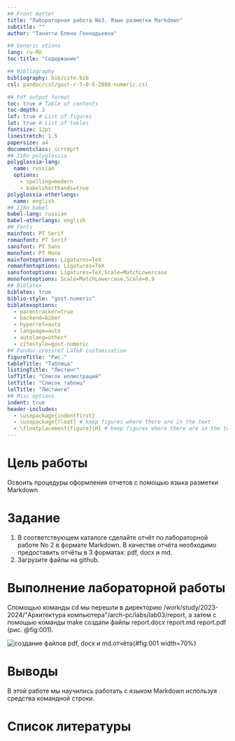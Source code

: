 ```yaml
---
## Front matter
title: "Лабораторная работа No3. Язык разметки Markdown"
subtitle: ""
author: "Танатти Елена Геннадьевна"

## Generic otions
lang: ru-RU
toc-title: "Содержание"

## Bibliography
bibliography: bib/cite.bib
csl: pandoc/csl/gost-r-7-0-5-2008-numeric.csl

## Pdf output format
toc: true # Table of contents
toc-depth: 2
lof: true # List of figures
lot: true # List of tables
fontsize: 12pt
linestretch: 1.5
papersize: a4
documentclass: scrreprt
## I18n polyglossia
polyglossia-lang:
  name: russian
  options:
	- spelling=modern
	- babelshorthands=true
polyglossia-otherlangs:
  name: english
## I18n babel
babel-lang: russian
babel-otherlangs: english
## Fonts
mainfont: PT Serif
romanfont: PT Serif
sansfont: PT Sans
monofont: PT Mono
mainfontoptions: Ligatures=TeX
romanfontoptions: Ligatures=TeX
sansfontoptions: Ligatures=TeX,Scale=MatchLowercase
monofontoptions: Scale=MatchLowercase,Scale=0.9
## Biblatex
biblatex: true
biblio-style: "gost-numeric"
biblatexoptions:
  - parentracker=true
  - backend=biber
  - hyperref=auto
  - language=auto
  - autolang=other*
  - citestyle=gost-numeric
## Pandoc-crossref LaTeX customization
figureTitle: "Рис."
tableTitle: "Таблица"
listingTitle: "Листинг"
lofTitle: "Список иллюстраций"
lotTitle: "Список таблиц"
lolTitle: "Листинги"
## Misc options
indent: true
header-includes:
  - \usepackage{indentfirst}
  - \usepackage{float} # keep figures where there are in the text
  - \floatplacement{figure}{H} # keep figures where there are in the text
---
```


# Цель работы
 Освоить процедуры оформления отчетов с помощью языка разметки Markdown


# Задание

1. В соответствующем каталоге сделайте отчёт по лабораторной работе No 2 в формате
Markdown. В качестве отчёта необходимо предоставить отчёты в 3 форматах: pdf, docx и md.
2. Загрузите файлы на github.



# Выполнение лабораторной работы

 Спомощью команды cd мы перешли в директорию /work/study/2023-2024/"Архитектура компьютера"/arch-pc/labs/lab03/report, а затем с помощью команды make создали файлы report.docx report.md report.pdf (рис. @fig:001).

![создание файлов pdf, docx и md.отчёта](){#fig:001 width=70%}

# Выводы

В этой работе мы научились работать с языком Markdown используя средства командной строки.

# Список литературы



